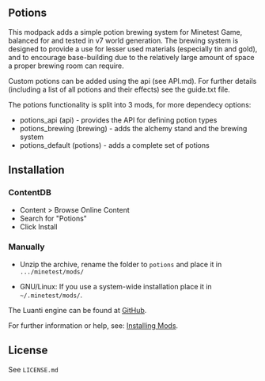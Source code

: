 
Potions
---------------

This modpack adds a simple potion brewing system for Minetest Game, balanced for and tested in v7 world generation.
The brewing system is designed to provide a use for lesser used materials (especially tin and gold),
and to encourage base-building due to the relatively large amount of space a proper brewing room can require.

Custom potions can be added using the api (see API.md).
For further details (including a list of all potions and their effects) see the guide.txt file.

The potions functionality is split into 3 mods, for more dependecy options:

* potions_api (api) - provides the API for defining potion types
* potions_brewing (brewing) - adds the alchemy stand and the brewing system
* potions_default (potions) - adds a complete set of potions

## Installation

### ContentDB

* Content > Browse Online Content
* Search for "Potions"
* Click Install

### Manually

- Unzip the archive, rename the folder to `potions` and
place it in `.../minetest/mods/`

- GNU/Linux: If you use a system-wide installation place it in `~/.minetest/mods/`.

The Luanti engine can be found at [GitHub](https://github.com/minetest/minetest).

For further information or help, see: [Installing Mods](https://wiki.luanti.org/Installing_Mods).

## License

See `LICENSE.md`
